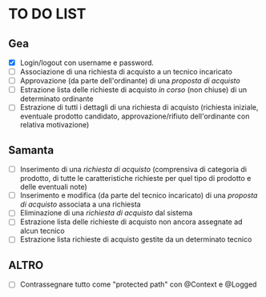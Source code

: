 # TO DO LIST

## Gea

- [x]   Login/logout con username e password.
- [ ]   Associazione di una richiesta di acquisto a un tecnico incaricato
- [ ]   Approvazione (da parte dell'ordinante) di una  _proposta di acquisto_
- [ ]   Estrazione lista delle richieste di acquisto  _in corso_  (non chiuse) di un determinato ordinante
- [ ]  Estrazione di tutti i dettagli di una richiesta di acquisto (richiesta iniziale, eventuale prodotto candidato, approvazione/rifiuto dell'ordinante con relativa motivazione)

## Samanta
- [ ] Inserimento di una  _richiesta di acquisto_  (comprensiva di categoria di prodotto, di tutte le caratteristiche richieste per quel tipo di prodotto e delle eventuali note)
- [ ]  Inserimento e modifica (da parte del tecnico incaricato) di una  _proposta di acquisto_  associata a una richiesta
- [ ] Eliminazione di una  _richiesta di acquisto_  dal sistema
- [ ]  Estrazione lista delle richieste di acquisto non ancora assegnate ad alcun tecnico
- [ ] Estrazione lista richieste di acquisto gestite da un determinato tecnico

## ALTRO
- [ ] Contrassegnare tutto come "protected path" con @Context e @Logged


